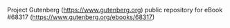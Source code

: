 Project Gutenberg (https://www.gutenberg.org) public repository for eBook #68317 (https://www.gutenberg.org/ebooks/68317)

